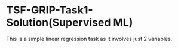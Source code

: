 # TSF-GRIP-Task1-Solution(Supervised ML)
This is a simple linear regression task as it involves just 2 variables.
